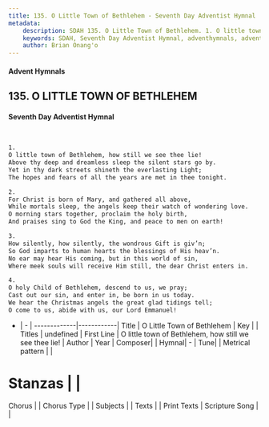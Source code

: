 ```yaml
---
title: 135. O Little Town of Bethlehem - Seventh Day Adventist Hymnal
metadata:
    description: SDAH 135. O Little Town of Bethlehem. 1. O little town of Bethlehem, how still we see thee lie! Above thy deep and dreamless sleep the silent stars go by. Yet in thy dark streets shineth the everlasting Light; The hopes and fears of all the years are met in thee tonight.
    keywords: SDAH, Seventh Day Adventist Hymnal, adventhymnals, advent hymnals, O Little Town of Bethlehem, O little town of Bethlehem, how still we see thee lie! 
    author: Brian Onang'o
---
```


#### Advent Hymnals
## 135. O LITTLE TOWN OF BETHLEHEM
#### Seventh Day Adventist Hymnal

```txt


1.
O little town of Bethlehem, how still we see thee lie!
Above thy deep and dreamless sleep the silent stars go by.
Yet in thy dark streets shineth the everlasting Light;
The hopes and fears of all the years are met in thee tonight.

2.
For Christ is born of Mary, and gathered all above,
While mortals sleep, the angels keep their watch of wondering love.
O morning stars together, proclaim the holy birth,
And praises sing to God the King, and peace to men on earth!

3.
How silently, how silently, the wondrous Gift is giv’n;
So God imparts to human hearts the blessings of His heav’n.
No ear may hear His coming, but in this world of sin,
Where meek souls will receive Him still, the dear Christ enters in.

4.
O holy Child of Bethlehem, descend to us, we pray;
Cast out our sin, and enter in, be born in us today.
We hear the Christmas angels the great glad tidings tell;
O come to us, abide with us, our Lord Emmanuel!


```

- |   -  |
-------------|------------|
Title | O Little Town of Bethlehem |
Key |  |
Titles | undefined |
First Line | O little town of Bethlehem, how still we see thee lie! |
Author | 
Year | 
Composer|  |
Hymnal|  - |
Tune|  |
Metrical pattern | |
# Stanzas |  |
Chorus |  |
Chorus Type |  |
Subjects |  |
Texts |  |
Print Texts | 
Scripture Song |  |
  
